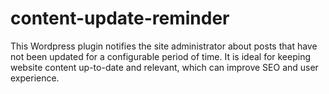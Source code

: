 # content-update-reminder
This Wordpress plugin notifies the site administrator about posts that have not been updated for a configurable period of time. It is ideal for keeping website content up-to-date and relevant, which can improve SEO and user experience.
